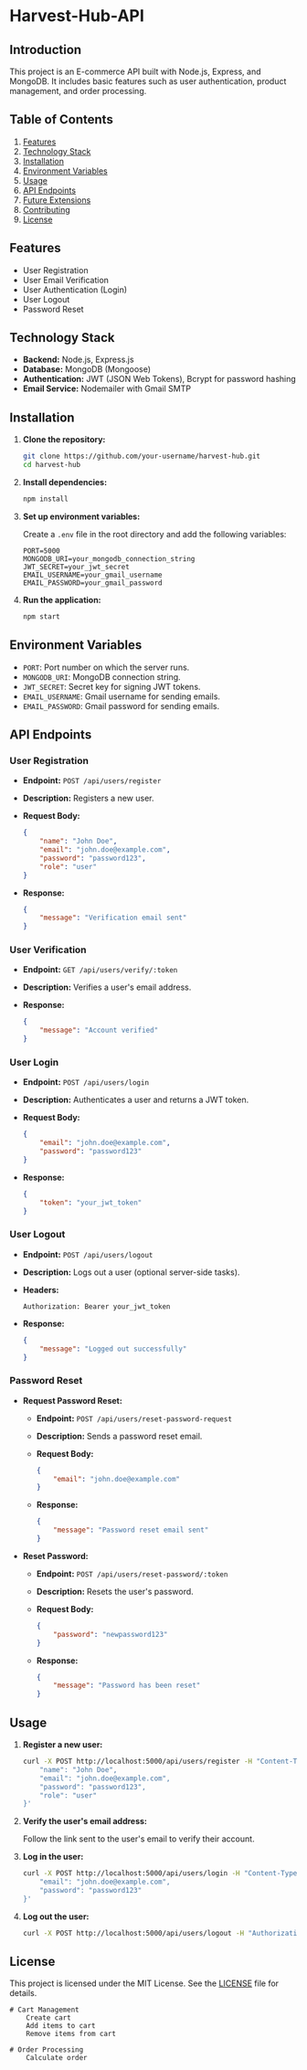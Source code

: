 # Harvest-Hub-API

## Introduction

This project is an E-commerce API built with Node.js, Express, and MongoDB. It includes basic features such as user authentication, product management, and order processing.

## Table of Contents

   1. [Features](#features)
   2. [Technology Stack](#technology-stack)
   3. [Installation](#installation)
   4. [Environment Variables](#environment-variables)
   4. [Usage](#usage)
   5. [API Endpoints](#api-endpoints)
   6. [Future Extensions](#future-extensions)
   7. [Contributing](#contributing)
   8. [License](#license)

## Features

- User Registration
- User Email Verification
- User Authentication (Login)
- User Logout
- Password Reset

## Technology Stack

- **Backend:** Node.js, Express.js
- **Database:** MongoDB (Mongoose)
- **Authentication:** JWT (JSON Web Tokens), Bcrypt for password hashing
- **Email Service:** Nodemailer with Gmail SMTP

## Installation

1. **Clone the repository:**

    ```bash
    git clone https://github.com/your-username/harvest-hub.git
    cd harvest-hub
    ```

2. **Install dependencies:**

    ```bash
    npm install
    ```

3. **Set up environment variables:**

    Create a `.env` file in the root directory and add the following variables:

    ```plaintext
    PORT=5000
    MONGODB_URI=your_mongodb_connection_string
    JWT_SECRET=your_jwt_secret
    EMAIL_USERNAME=your_gmail_username
    EMAIL_PASSWORD=your_gmail_password
    ```

4. **Run the application:**

    ```bash
    npm start
    ```

## Environment Variables

- `PORT`: Port number on which the server runs.
- `MONGODB_URI`: MongoDB connection string.
- `JWT_SECRET`: Secret key for signing JWT tokens.
- `EMAIL_USERNAME`: Gmail username for sending emails.
- `EMAIL_PASSWORD`: Gmail password for sending emails.

## API Endpoints

### User Registration

- **Endpoint:** `POST /api/users/register`
- **Description:** Registers a new user.
- **Request Body:**

    ```json
    {
        "name": "John Doe",
        "email": "john.doe@example.com",
        "password": "password123",
        "role": "user"
    }
    ```

- **Response:**

    ```json
    {
        "message": "Verification email sent"
    }
    ```

### User Verification

- **Endpoint:** `GET /api/users/verify/:token`
- **Description:** Verifies a user's email address.
- **Response:**

    ```json
    {
        "message": "Account verified"
    }
    ```

### User Login

- **Endpoint:** `POST /api/users/login`
- **Description:** Authenticates a user and returns a JWT token.
- **Request Body:**

    ```json
    {
        "email": "john.doe@example.com",
        "password": "password123"
    }
    ```

- **Response:**

    ```json
    {
        "token": "your_jwt_token"
    }
    ```


### User Logout

- **Endpoint:** `POST /api/users/logout`
- **Description:** Logs out a user (optional server-side tasks).
- **Headers:**

    ```plaintext
    Authorization: Bearer your_jwt_token
    ```

- **Response:**

    ```json
    {
        "message": "Logged out successfully"
    }
    ```

### Password Reset

- **Request Password Reset:**

    - **Endpoint:** `POST /api/users/reset-password-request`
    - **Description:** Sends a password reset email.
    - **Request Body:**

        ```json
        {
            "email": "john.doe@example.com"
        }
        ```

    - **Response:**

        ```json
        {
            "message": "Password reset email sent"
        }
        ```

- **Reset Password:**

    - **Endpoint:** `POST /api/users/reset-password/:token`
    - **Description:** Resets the user's password.
    - **Request Body:**

        ```json
        {
            "password": "newpassword123"
        }
        ```

    - **Response:**

        ```json
        {
            "message": "Password has been reset"
        }
        ```

## Usage

1. **Register a new user:**

    ```bash
    curl -X POST http://localhost:5000/api/users/register -H "Content-Type: application/json" -d '{
        "name": "John Doe",
        "email": "john.doe@example.com",
        "password": "password123",
        "role": "user"
    }'
    ```

2. **Verify the user's email address:**

    Follow the link sent to the user's email to verify their account.

3. **Log in the user:**

    ```bash
    curl -X POST http://localhost:5000/api/users/login -H "Content-Type: application/json" -d '{
        "email": "john.doe@example.com",
        "password": "password123"
    }'
    ```

4. **Log out the user:**

    ```bash
    curl -X POST http://localhost:5000/api/users/logout -H "Authorization: Bearer your_jwt_token"
    ```

## License

This project is licensed under the MIT License. See the [LICENSE](LICENSE) file for details.


    # Cart Management
        Create cart
        Add items to cart
        Remove items from cart

    # Order Processing
        Calculate order
